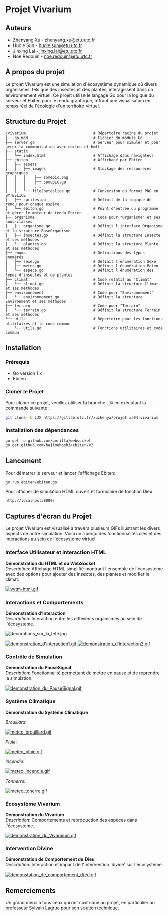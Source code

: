 # Projet Vivarium

## Auteurs

- Zhenyang Xu - zhenyang.xu@etu.utc.fr
- Hudie Sun - hudie.sun@etu.utc.fr
- Jinxing Lai - jinxing.lai@etu.utc.fr
- Noe Redouin - noe.redouin@etu.utc.fr

## À propos du projet

Le projet Vivarium est une simulation d'écosystème dynamique où divers organismes, 
tels que des insectes et des plantes, interagissent dans un environnement virtuel. 
Ce projet utilise le langage Go pour la logique du serveur et Ebiten pour le rendu graphique, 
offrant une visualisation en temps réel de l'écologie d'un territoire virtuel.

## Structure du Projet

```plaintext
/vivarium                              # Répertoire racine du projet
├── go.mod                             # Fichier du module Go
├── server.go                          # Serveur pour simuler et pour gérer la communication avec ebiten et hmtl
├── static
│   └── index.html                     # Affichage dans navigateur
├── ebiten                             # Affichage par Ebiten
│   ├── assets                         
│   │   ├── images                     # Stockage des ressoureces graphiques
│   │   │    ├── somepic.png
│   │   │    ├── somepic.go
│   │   │    ...
│   │   └── file2byteslice.go          # Conversion du format PNG en BYTESLICE
│   ├── sprites.go                     # Définit de la logique de rendu pour chaque espèce
│   └── ebiton.go                      # Point d'entrée du programme et gérer le moteur de rendu Ebiten
├── organisme                          # Code pour "Organisme" et ses sous-classes
│   ├── organisme.go                   # Définit l'interface Organisme et la structure BaseOrganisme
│   ├── insectes.go                    # Définit la structure Insecte et ses méthodes
│   └── plantes.go                     # Définit la structure Plante et ses méthodes
├── enums                              # Définitions des types énumérés
│   ├── sexe.go                        # Définit l'énumération Sexe
│   ├── meteo.go                       # Définit l'énumération Meteo
│   └── espece.go                      # Définit l'énumération des types d'insectes et de plantes
├── climat                             # Code relatif au "Climat"
│   └── climat.go                      # Définit la structure Climat et ses méthodes
├── environnement                      # Code pour "Environnement"
│   └── environnement.go               # Définit la structure Environment et ses méthodes
├── terrain                            # Code pour "Terrain"
│   └── terrain.go                     # Définit la structure Terrain et ses méthodes
└── utils                              # Répertoire pour les fonctions utilitaires et le code commun
    └── utils.go                       # Fonctions utilitaires et code commun
```

## Installation

### Prérequis

- Go version 1.x
- Ebiten

### Cloner le Projet

Pour cloner ce projet, veuillez utiliser la branche `LJX` en exécutant la commande suivante :

```bash
git clone -b LJX https://gitlab.utc.fr/xuzhenya/projet-ia04-vivarium
```

### Installation des dépendances

```shell
go get -u github.com/gorilla/websocket
go get github.com/hajimehoshi/ebiten/v2
```

## Lancement

Pour démarrer le serveur et lancer l'affichage Ebiten:

```shell
go run ebiten/ebiten.go
```

Pour afficher de simulation HTML ouvert et formulaire de fonction Dieu
```
http://localhost:8000/
```

## Captures d'écran du Projet

Le projet Vivarium est visualisé à travers plusieurs GIFs illustrant les divers aspects de notre simulation. Voici un aperçu des fonctionnalités clés et des interactions au sein de l'écosystème virtuel.

### Interface Utilisateur et Interaction HTML

**Démonstration du HTML et du WebSocket**  
*Description*: Affichage HTML simplifié montrant l'ensemble de l'écosystème avec des options pour ajouter des insectes, des plantes et modifier le climat.  

[![vvtm-html.gif](Demonstration/vvtm-html.gif)](Demonstration/vvtm-html.gif)

### Interactions et Comportements

**Démonstration d’Interaction**  
*Description*: Interaction entre les différents organismes au sein de l'écosystème.  

![decorations_sur_la_tete.jpg](Demonstration%2Fdecorations_sur_la_tete.jpg)

[![demonstration_d'interaction1.gif](Demonstration/demonstration_d'interaction1.gif)](Demonstration/demonstration_d'interaction1.gif)    [![demonstration_d'interaction2.gif](Demonstration%2Fdemonstration_d%27interaction2.gif)](Demonstration/demonstration_d'interaction2.gif)

### Contrôle de Simulation

**Démonstration du PauseSignal**  
*Description*: Fonctionnalité permettant de mettre en pause et de reprendre la simulation.  

[![demonstration_du_PauseSignal.gif](Demonstration%2Fdemonstration_du_PauseSignal.gif)](Demonstration/demonstration_du_PauseSignal.gif)

### Système Climatique

**Démonstration du Système Climatique**  

*Brouillard*:

[![meteo_brouillard.gif](Demonstration%2Fmeteo_brouillard.gif)](Demonstration/meteo_brouillard.gif)

*Pluie*: 

[![meteo_pluie.gif](Demonstration%2Fmeteo_pluie.gif)](Demonstration/meteo_pluie.gif)

*Incendie*: 

[![meteo_incendie.gif](Demonstration%2Fmeteo_incendie.gif)](Demonstration/meteo_incendie.gif)

*Tonnerre*: 

[![meteo_tonerre.gif](Demonstration%2Fmeteo_tonerre.gif)](Demonstration/meteo_tonerre.gif)

### Écosystème Vivarium

**Démonstration du Vivarium**  
*Description*: Comportements et reproduction des espèces dans l'écosystème.  

[![demonstration_du_Vivaraium.gif](Demonstration%2Fdemonstration_du_Vivaraium.gif)](Demonstration/demonstration_du_Vivaraium.gif)

### Intervention Divine

**Démonstration de Comportement de Dieu**  
*Description*: Interaction et impact de l'intervention 'divine' sur l'écosystème.  

[![demonstation_de_comportement_dieu.gif](Demonstration/demonstation_de_comportement_dieu.gif)](Demonstration/demonstation_de_comportement_dieu.gif)

## Remerciements

Un grand merci à tous ceux qui ont contribué au projet, en particulier au professeur Sylvain Lagrue pour son soutien technique.